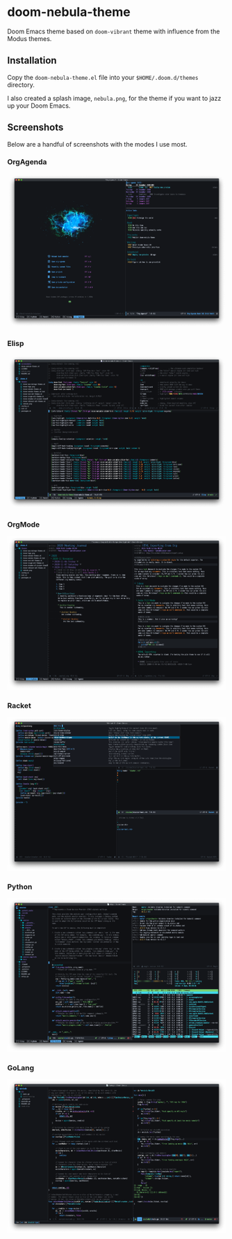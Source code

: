 # doom-nebula-theme
Doom Emacs theme based on `doom-vibrant` theme with influence from the Modus themes.

## Installation
Copy the `doom-nebula-theme.el` file into your `$HOME/.doom.d/themes` directory.

I also created a splash image, `nebula.png`, for the theme if you want to jazz up your Doom Emacs.

## Screenshots
Below are a handful of screenshots with the modes I use most.

### OrgAgenda
![Agenda](https://github.com/pkazmier/doom-nebula-theme/blob/main/screenshots/agenda.png?raw=true)

### Elisp
![Elisp](https://github.com/pkazmier/doom-nebula-theme/blob/main/screenshots/elisp.png?raw=true)

### OrgMode
![OrgMode](https://github.com/pkazmier/doom-nebula-theme/blob/main/screenshots/orgmode.png?raw=true)

### Racket
![Racket](https://github.com/pkazmier/doom-nebula-theme/blob/main/screenshots/racket.png?raw=true)

### Python
![Python](https://github.com/pkazmier/doom-nebula-theme/blob/main/screenshots/python.png?raw=true)

### GoLang
![GoLang](https://github.com/pkazmier/doom-nebula-theme/blob/main/screenshots/golang.png?raw=true)

